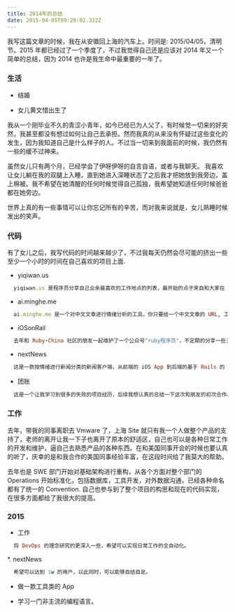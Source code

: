 ```yaml
---
title: 2014年的总结
date: 2015-04-05T09:20:02.322Z
---
```


我写这篇文章的时候，我在从安徽回上海的汽车上。时间是: 2015/04/05，清明节。2015 年都已经过了一个季度了，不过我觉得自己还是应该对 2014 年又一个简单的总结，因为 2014 也许是我生命中最重要的一年了。

### 生活

* 结婚

* 女儿黄文惜出生了

我从一个刚毕业不久的青涩小青年，如今已经已为人父了，有时候觉一切来的好突然，我甚至都没有想过如何让自己去承担。然而我真的从来没有怀疑过这些变化的发生，因为我知道自己是什么样子的人。不过当一切来到我面前的时候，我仍然有一些的缓不过神来。

虽然女儿只有两个月，已经学会了伊呀伊呀的自言自语，或者与我聊天。 我喜欢让女儿躺在我的双腿上入睡，直到她进入深睡状态了之后我才把她放到我旁边，盖上棉被。我不希望在她清醒的任何时候觉得自己孤独，我希望她知道任何时候爸爸都在她旁边。

世界上真的有一些事情可以让你忘记所有的辛苦，而对我来说就是，女儿熟睡时候发出的笑声。

### 代码

有了女儿之后，我写代码的时间越来越少了，不过我每天仍然会尽可能的挤出一些至少一个小时的时间在自己喜欢的项目上面.

* yiqiwan.us

```ruby
  yiqiwan.us 是程序员分享自己业余最喜欢的工作地点的列表，最开始的点子来自和大家在 v2ex 上的讨论，最后快速的用 AngularJS 配合 LeanCloud 实现 MVP，目前仍然在维护。
```

* ai.minghe.me

```ruby
  ai.minghe.me 是一个对中文文章进行情绪分析的工具，你只要给一个中文文章的 URL, 工具会对文章中好，乐，怒，哀，惧，惊，恶七种情绪的含量进行分析，返回各种情绪的含量值。
```

* iOSonRail

```ruby
  去年和 Ruby-China 社区的朋友一起维护了一个公众号"ruby程序员"，不定期的分享一些关于 Ruby，Ruby on Rails，移动开发等原创技术文章，至今收获了七百多订阅者。我结合自己平时的开发，写了一个专题"iOSonRails", 介绍如何开发一款一个 Rails 为后端的 iOS App.
```

* nextNews

```ruby
  这是一款按情绪进行新闻分类的新闻客户端，从前端的 iOS App 到后端的基于 Rails 的 API 服务都是自己一个人完成，从想法到 App 上架，仅仅用了一个月的时间。这个产品虽然还只是一个简单的 MVP， 不过又一次证明了自己快速实现产品的能力，也更深刻的认识到自己最喜欢的还是做产品，build something 也许是我今后生命的主题，我希望这个 something 是自己喜欢，与此同时也是一些人需要，就足够了。
```

* 团账

```ruby
  这是一个让我学习到很多的失败的项目经历，后续我想认真的总结一下这次和朋友的初次合作。
```

### 工作

去年，带我的同事离职去 Vmware 了，上海 Site 就只有我一个人做整个产品的支持了，老师的离开让我一下子也离开了原本的舒适区，自己也可以是各种日常工作的开发和维护，逼自己去熟悉产品的各种东西。在和美国同事开会的时候也要认真的听了，庆幸的是和我合作的美国同事经验丰富，在这段时间给了我莫大的帮助。

去年也是 SWE 部门开始对基础架构进行重构，从各个方面对整个部门的 Operations 开始标准化，包括数据库，工具开发，对外数据沟通，已经各种命名都有了统一的 Convention. 自己也参与到了整个项目的构思和现在的代码实现，在很多方面都给了我很大的提高。

### 2015

* 工作
```ruby
  将 DevOps 的理念研究的更深入一些，希望可以实现日常工作的全自动化。
```

*. nextNews
```ruby
  希望可以达到 1w 的用户，以此同时，可以能够自给自足。
```

* 做一款工具类的 App

* 学习一门非主流的编程语言。
